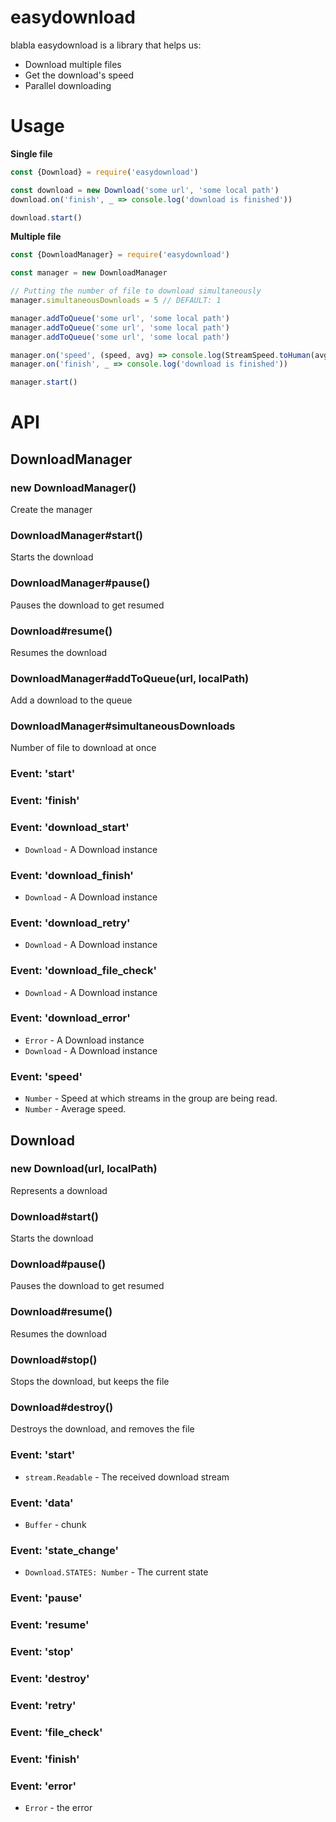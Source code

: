 # easydownload

blabla
easydownload is a library that helps us:
 - Download multiple files
 - Get the download's speed
 - Parallel downloading
 
# Usage
**Single file**
```js
const {Download} = require('easydownload')

const download = new Download('some url', 'some local path')
download.on('finish', _ => console.log('download is finished'))

download.start()
```


**Multiple file**
```js
const {DownloadManager} = require('easydownload')

const manager = new DownloadManager

// Putting the number of file to download simultaneously
manager.simultaneousDownloads = 5 // DEFAULT: 1

manager.addToQueue('some url', 'some local path')
manager.addToQueue('some url', 'some local path')
manager.addToQueue('some url', 'some local path')

manager.on('speed', (speed, avg) => console.log(StreamSpeed.toHuman(avg)))
manager.on('finish', _ => console.log('download is finished'))

manager.start()
```

# API
## DownloadManager


### new DownloadManager()

Create the manager

### DownloadManager#start()

Starts the download

### DownloadManager#pause()

Pauses the download to get resumed

### Download#resume()

Resumes the download

### DownloadManager#addToQueue(url, localPath)

Add a download to the queue

### DownloadManager#simultaneousDownloads

Number of file to download at once

### Event: 'start'

### Event: 'finish'

### Event: 'download_start'
* `Download` - A Download instance

### Event: 'download_finish'
* `Download` - A Download instance

### Event: 'download_retry'
* `Download` - A Download instance

### Event: 'download_file_check'
* `Download` - A Download instance

### Event: 'download_error'
* `Error` - A Download instance
* `Download` - A Download instance

### Event: 'speed'

* `Number` - Speed at which streams in the group are being read.
* `Number` - Average speed.

## Download

### new Download(url, localPath)

Represents a download

### Download#start()

Starts the download

### Download#pause()

Pauses the download to get resumed

### Download#resume()

Resumes the download

### Download#stop()

Stops the download, but keeps the file

### Download#destroy()

Destroys the download, and removes the file

### Event: 'start'
* `stream.Readable` - The received download stream

### Event: 'data'
* `Buffer` - chunk

### Event: 'state_change'
* `Download.STATES: Number` - The current state

### Event: 'pause'
### Event: 'resume'
### Event: 'stop'
### Event: 'destroy'
### Event: 'retry'
### Event: 'file_check'
### Event: 'finish'

### Event: 'error'
* `Error` - the error
